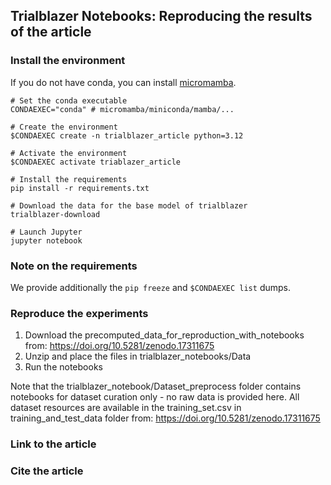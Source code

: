 ## Trialblazer Notebooks: Reproducing the results of the article

### Install the environment

If you do not have conda, you can install [micromamba](https://mamba.readthedocs.io/en/latest/installation/micromamba-installation.html).


```
# Set the conda executable
CONDAEXEC="conda" # micromamba/miniconda/mamba/...

# Create the environment
$CONDAEXEC create -n trialblazer_article python=3.12

# Activate the environment
$CONDAEXEC activate triablazer_article

# Install the requirements
pip install -r requirements.txt

# Download the data for the base model of trialblazer
trialblazer-download

# Launch Jupyter
jupyter notebook
```

### Note on the requirements

We provide additionally the `pip freeze` and `$CONDAEXEC list` dumps.

### Reproduce the experiments

1. Download the precomputed_data_for_reproduction_with_notebooks from: https://doi.org/10.5281/zenodo.17311675
2. Unzip and place the files in trialblazer_notebooks/Data
3. Run the notebooks

Note that the trialblazer_notebook/Dataset_preprocess folder contains notebooks for dataset curation only - no raw data is provided here. All dataset resources are available in the training_set.csv in training_and_test_data folder from: https://doi.org/10.5281/zenodo.17311675

### Link to the article

### Cite the article
